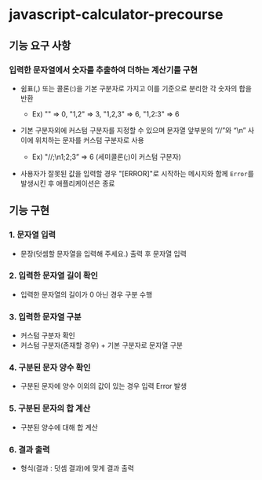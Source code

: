 # javascript-calculator-precourse

## 기능 요구 사항

### 입력한 문자열에서 숫자를 추출하여 더하는 계산기를 구현

- 쉼표(,) 또는 콜론(:)을 기본 구분자로 가지고 이를 기준으로 분리한 각 숫자의 합을 반환

  - Ex) "" => 0, "1,2" => 3, "1,2,3" => 6, "1,2:3" => 6

- 기본 구분자외에 커스텀 구분자를 지정할 수 있으며 문자열 앞부분의 “//”와 “\n” 사이에 위치하는 문자를 커스텀 구분자로 사용

  - Ex) "//;\n1;2;3” ⇒ 6 (세미콜론(;)이 커스텀 구분자)

- 사용자가 잘못된 값을 입력할 경우 "[ERROR]"로 시작하는 메시지와 함께 `Error`를 발생시킨 후 애플리케이션은 종료

## 기능 구현

### 1. 문자열 입력

- 문장(덧셈할 문자열을 입력해 주세요.) 출력 후 문자열 입력

### 2. 입력한 문자열 길이 확인

- 입력한 문자열의 길이가 0 아닌 경우 구분 수행

### 3. 입력한 문자열 구분

- 커스텀 구분자 확인
- 커스텀 구분자(존재할 경우) + 기본 구분자로 문자열 구분

### 4. 구분된 문자 양수 확인

- 구분된 문자에 양수 이외의 값이 있는 경우 입력 Error 발생

### 5. 구분된 문자의 합 계산

- 구분된 양수에 대해 합 계산

### 6. 결과 출력

- 형식(결과 : 덧셈 결과)에 맞게 결과 출력
